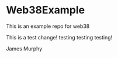 # Web38Example
This is an example repo for web38


This is a test change! testing testing testing! 

James Murphy